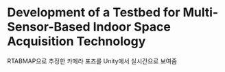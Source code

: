 # Development of a Testbed for Multi-Sensor-Based Indoor Space Acquisition Technology
RTABMAP으로 추정한 카메라 포즈를 Unity에서 실시간으로 보여줌
